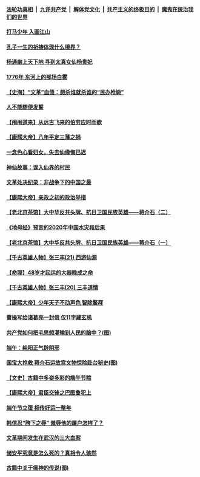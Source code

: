 ####  [法轮功真相](../../../../basic/blob/master/README.md?t=07041502) &nbsp;|&nbsp; [九评共产党](../../../../9ping.md/blob/master/README.md?t=07041502) &nbsp;|&nbsp; [解体党文化](../../../../jtdwh.md/blob/master/README.md?t=07041502)  &nbsp;|&nbsp; [共产主义的终极目的](../../../../gczydzjmd.md/blob/master/README.md?t=07041502) &nbsp;|&nbsp; [魔鬼在统治我们的世界](../../../../mgztzwmdsj.md/blob/master/README.md?t=07041502) 

#### [打马少年 入画江山](../pages/prog647/a102885721.md?t=07041502) 

#### [孔子一生的祈祷体现什么境界？](../pages/prog647/a102885080.md?t=07041502) 

#### [杨通幽上天下地 寻到太真女仙杨贵妃](../pages/prog647/a102885076.md?t=07041502) 

#### [1776年 东河上的那场白雾](../pages/prog647/a102884957.md?t=07041502) 

#### [【史海】“文革”血债：想杀谁就杀谁的“民办枪毙”](../pages/prog647/a102884298.md?t=07041502) 

#### [人不能随便发誓](../pages/prog647/a102884287.md?t=07041502) 

#### [【闱闱道来】从远古飞来的伯劳应时而歌](../pages/prog647/a102884191.md?t=07041502) 

#### [【康熙大帝】八年平定三藩之祸](../pages/prog647/a102884129.md?t=07041502) 

#### [一念色心看妇女，失去仙缘悔已迟](../pages/prog647/a102883453.md?t=07041502) 

#### [神仙故事：误入仙界的村民](../pages/prog647/a102883447.md?t=07041502) 

#### [文革处决纪录：非战争下的中国之最](../pages/prog647/a102882581.md?t=07041502) 

#### [【康熙大帝】亲政之初的政治举措](../pages/prog647/a102882457.md?t=07041502) 

#### [【老北京茶馆】大中华反共头牌、抗日卫国民族英雄——蒋介石（二）](../pages/prog647/a102881802.md?t=07041502) 

#### [《地母经》预言的2020年中国水灾和后果](../pages/prog647/a102881847.md?t=07041502) 

#### [【老北京茶馆】大中华反共头牌、抗日卫国民族英雄——蒋介石（一）](../pages/prog647/a102881798.md?t=07041502) 

#### [【千古英雄人物】张三丰(21) 西游仙源](../pages/prog647/a102881770.md?t=07041502) 

#### [【命理】48岁才起运的大器晚成之命](../pages/prog647/a102881385.md?t=07041502) 

#### [【千古英雄人物】张三丰(20) 三丰道情](../pages/prog647/a102881291.md?t=07041502) 

#### [【康熙大帝】少年天子不动声色 智除鳌拜](../pages/prog647/a102881250.md?t=07041502) 

#### [曹操写给诸葛亮一封信 仅11字藏玄机](../pages/prog647/a102880766.md?t=07041502) 

#### [共产党如何把毛思想灌输到人民的脑中？(图)](../pages/prog647/a102880751.md?t=07041502) 

#### [端午：纯阳正气辟阴邪](../pages/prog647/a102880609.md?t=07041502) 

#### [国宝大抢救 蒋介石运故宫文物惊险赴台秘史(图)](../pages/prog647/a102879919.md?t=07041502) 

#### [【文史】古籍中多姿多彩的端午节粽](../pages/prog647/a102879828.md?t=07041502) 

#### [【康熙大帝】君臣交锋之巴图鲁犯上](../pages/prog647/a102879753.md?t=07041502) 

#### [端午节立蛋 相传好运一整年](../pages/prog647/a102879414.md?t=07041502) 

#### [韩信忍“胯下之辱” 羞辱他的屠户怎样了？](../pages/prog647/a102879267.md?t=07041502) 

#### [文革期间发生在武汉的三大血案](../pages/prog647/a102879261.md?t=07041502) 

#### [储安平究竟是怎么死的？真相令人骇然](../pages/prog647/a102879255.md?t=07041502) 

#### [古籍中关于瘟神的传说(图)](../pages/prog647/a102879183.md?t=07041502) 

